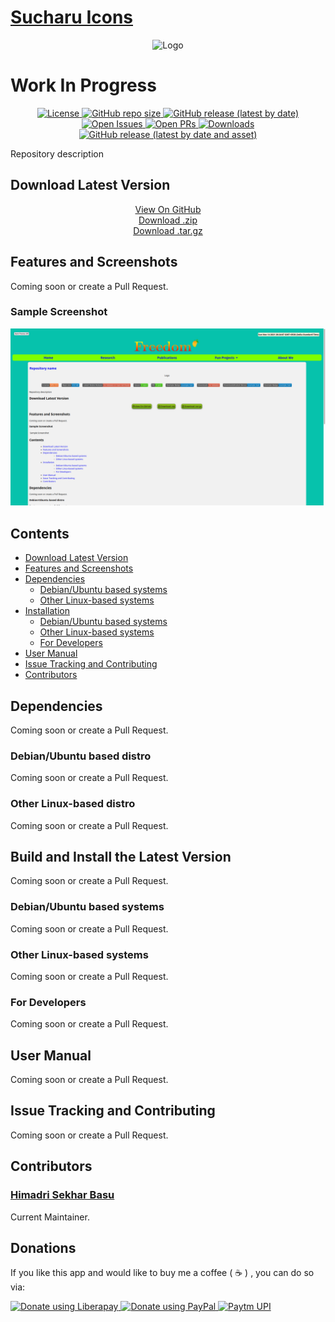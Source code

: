 # [Sucharu Icons](https://hsbasu.github.io/sucharu-theme-icon)

<p align="center">
	<img src="#?sanitize=true" height="128" alt="Logo">
</p>

# Work In Progress

<p align="center">
	<a href="https://github.com/hsbasu/sucharu-theme-icon/blob/master/LICENSE">
		<img src="https://img.shields.io/github/license/hsbasu/sucharu-theme-icon?label=License" alt="License">
	</a>
	<a href="#">
		<img src="https://img.shields.io/github/repo-size/hsbasu/sucharu-theme-icon?label=Repo%20size" alt="GitHub repo size">
	</a>
	<a href="https://github.com/hsbasu/sucharu-theme-icon/releases/latest">
		<img src="https://img.shields.io/github/v/release/hsbasu/sucharu-theme-icon?label=Latest%20Stable%20Release" alt="GitHub release (latest by date)">
	</a>
	<a href="https://github.com/hsbasu/sucharu-theme-icon/issues" target="_blank">
		<img src="https://img.shields.io/github/issues/hsbasu/sucharu-theme-icon?label=Issues" alt="Open Issues">
	</a>
	<a href="https://github.com/hsbasu/sucharu-theme-icon/pulls" target="_blank">
		<img src="https://img.shields.io/github/issues-pr/hsbasu/sucharu-theme-icon?label=PR" alt="Open PRs">
	</a>
	<a href="#download-latest-version">
		<img src="https://img.shields.io/github/downloads/hsbasu/sucharu-theme-icon/total?label=Downloads" alt="Downloads">
	</a>
	<a href="#">
		<img src="https://img.shields.io/badge/Example%20Badge-example%20text-blue?label=Downloads%40Latest%20Binary" alt="GitHub release (latest by date and asset)">
	</a>
</p>

Repository description

## Download Latest Version

<p align="center">
  <a href="https://github.com/hsbasu/sucharu-theme-icon" target="_blank"><i class="fa fa-github"></i> View On GitHub</a></br>
  <a href="https://github.com/hsbasu/sucharu-theme-icon/zipball/master"><i class="fa fa-file-zip-o"></i> Download .zip</a></br>
  <a href="https://github.com/hsbasu/sucharu-theme-icon/tarball/master"><i class="fa fa-file-zip-o"></i> Download .tar.gz</a>
</p>

## Features and Screenshots
Coming soon or create a Pull Request.

### Sample Screenshot
<p align="center">
	<img src="https://github.com/hsbasu/sucharu-theme-icon/raw/gh-pages/screenshots/sample-screenshot.png" alt="Sample Screenshot">
</p>

## Contents
- [Download Latest Version](#download-latest-version)
- [Features and Screenshots](#features-and-screenshots)
- [Dependencies](#dependencies)
  - [Debian/Ubuntu based systems](#debianubuntu-based-distro)
  - [Other Linux-based systems](#other-linux-based-distro)
- [Installation](#build-and-install-the-latest-version)
  - [Debian/Ubuntu based systems](#debianubuntu-based-systems)
  - [Other Linux-based systems](#other-linux-based-systems)
  - [For Developers](#for-developers)
- [User Manual](#user-manual)
- [Issue Tracking and Contributing](#issue-tracking-and-contributing)
- [Contributors](#contributors)

## Dependencies
Coming soon or create a Pull Request.
### Debian/Ubuntu based distro
Coming soon or create a Pull Request.
### Other Linux-based distro
Coming soon or create a Pull Request.

## Build and Install the Latest Version
Coming soon or create a Pull Request.
### Debian/Ubuntu based systems
Coming soon or create a Pull Request.
### Other Linux-based systems
Coming soon or create a Pull Request.
### For Developers
Coming soon or create a Pull Request.

## User Manual
Coming soon or create a Pull Request.

## Issue Tracking and Contributing
Coming soon or create a Pull Request.

## Contributors

### [Himadri Sekhar Basu](https://hsbasu.github.io)
Current Maintainer.

## Donations
If you like this app and would like to buy me a coffee ( &#9749; ) , you can do so via:

<a href="https://liberapay.com/hsbasu/donate" target="_blank">
	<img src="https://liberapay.com/assets/widgets/donate.svg" alt="Donate using Liberapay">
</a>
<a href="https://paypal.me/hsbasu" target="_blank">
	<img src="https://www.paypalobjects.com/webstatic/i/logo/rebrand/ppcom.svg" alt="Donate using PayPal">
</a>
<a href="https://hsbasu.github.io/images/upi-qr.jpg" target="_blank">
	<img src ="https://hsbasu.github.io/styles/icons/logo/svg/upi-logo.svg" alt="Paytm UPI">
</a>